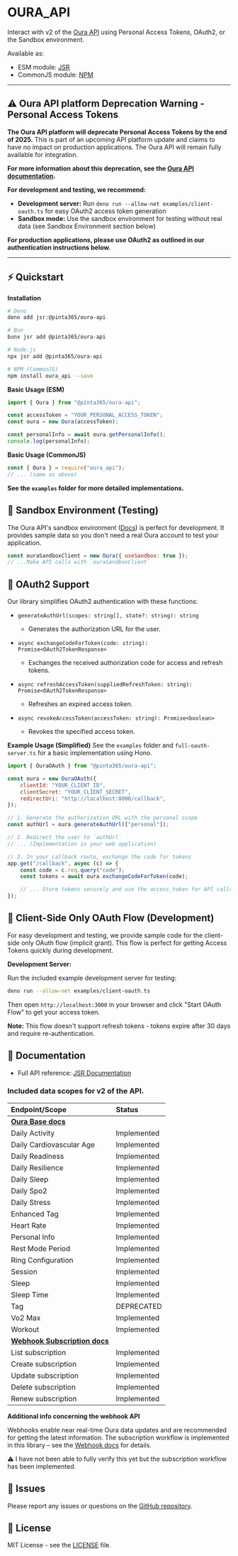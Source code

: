 # OURA_API

Interact with v2 of the [Oura API](https://cloud.ouraring.com/v2/docs) using Personal Access Tokens, OAuth2, or the
Sandbox environment.

Available as:

- ESM module: [JSR](https://jsr.io/@pinta365/oura-api)
- CommonJS module: [NPM](https://www.npmjs.com/package/oura_api)

---

## ⚠️ Oura API platform Deprecation Warning - Personal Access Tokens

**The Oura API platform will deprecate Personal Access Tokens by the end of 2025.** This is part of an upcoming API
platform update and claims to have no impact on production applications. The Oura API will remain fully available for
integration.

**For more information about this deprecation, see the [Oura API documentation](https://cloud.ouraring.com/v2/docs).**

**For development and testing, we recommend:**

- **Development server:** Run `deno run --allow-net examples/client-oauth.ts` for easy OAuth2 access token generation
- **Sandbox mode:** Use the sandbox environment for testing without real data (see Sandbox Environment section below)

**For production applications, please use OAuth2 as outlined in our authentication instructions below.**

---

## ⚡️ Quickstart

**Installation**

```bash
# Deno
deno add jsr:@pinta365/oura-api

# Bun
bunx jsr add @pinta365/oura-api

# Node.js
npx jsr add @pinta365/oura-api

# NPM (CommonJS)
npm install oura_api --save
```

**Basic Usage (ESM)**

```javascript
import { Oura } from "@pinta365/oura-api";

const accessToken = "YOUR_PERSONAL_ACCESS_TOKEN";
const oura = new Oura(accessToken);

const personalInfo = await oura.getPersonalInfo();
console.log(personalInfo);
```

**Basic Usage (CommonJS)**

```javascript
const { Oura } = require("oura_api");
// ... (same as above)
```

**See the `examples` folder for more detailed implementations.**

## 🧪 Sandbox Environment (Testing)

The Oura API's sandbox environment ([Docs](https://cloud.ouraring.com/v2/docs#tag/Sandbox-Routes)) is perfect for
development. It provides sample data so you don't need a real Oura account to test your application.

```javascript
const ouraSandboxClient = new Oura({ useSandbox: true });
// ...Make API calls with `ouraSandboxClient`
```

## 🔑 OAuth2 Support

Our library simplifies OAuth2 authentication with these functions:

- `generateAuthUrl(scopes: string[], state?: string): string`
  - Generates the authorization URL for the user.

- `async exchangeCodeForToken(code: string): Promise<OAuth2TokenResponse>`
  - Exchanges the received authorization code for access and refresh tokens.

- `async refreshAccessToken(suppliedRefreshToken: string): Promise<OAuth2TokenResponse>`
  - Refreshes an expired access token.

- `async revokeAccessToken(accessToken: string): Promise<boolean>`
  - Revokes the specified access token.

**Example Usage (Simplified)** See the `examples` folder and `full-oauth-server.ts` for a basic implementation using
Hono.

```javascript
import { OuraOAuth } from "@pinta365/oura-api";

const oura = new OuraOAuth({
    clientId: "YOUR_CLIENT_ID",
    clientSecret: "YOUR_CLIENT_SECRET",
    redirectUri: "http://localhost:8000/callback",
});

// 1. Generate the authorization URL with the personal scope
const authUrl = oura.generateAuthUrl(["personal"]);

// 2. Redirect the user to `authUrl`
// ... (Implementation in your web application)

// 3. In your callback route, exchange the code for tokens
app.get("/callback", async (c) => {
    const code = c.req.query("code");
    const tokens = await oura.exchangeCodeForToken(code);

    // ... Store tokens securely and use the access_token for API calls
});
```

## 🚀 Client-Side Only OAuth Flow (Development)

For easy development and testing, we provide sample code for the client-side only OAuth flow (implicit grant). This flow
is perfect for getting Access Tokens quickly during development.

**Development Server:**

Run the included example development server for testing:

```bash
deno run --allow-net examples/client-oauth.ts
```

Then open `http://localhost:3000` in your browser and click "Start OAuth Flow" to get your access token.

**Note:** This flow doesn't support refresh tokens - tokens expire after 30 days and require re-authentication.

## 📑 Documentation

- Full API reference: [JSR Documentation](https://jsr.io/@pinta365/oura-api/doc)

### Included data scopes for v2 of the API.

| Endpoint/Scope                                                                   | Status      |
| :------------------------------------------------------------------------------- | :---------- |
| **[Oura Base docs](https://jsr.io/@pinta365/oura-api/doc/~/Oura)**               |             |
| Daily Activity                                                                   | Implemented |
| Daily Cardiovascular Age                                                         | Implemented |
| Daily Readiness                                                                  | Implemented |
| Daily Resilience                                                                 | Implemented |
| Daily Sleep                                                                      | Implemented |
| Daily Spo2                                                                       | Implemented |
| Daily Stress                                                                     | Implemented |
| Enhanced Tag                                                                     | Implemented |
| Heart Rate                                                                       | Implemented |
| Personal Info                                                                    | Implemented |
| Rest Mode Period                                                                 | Implemented |
| Ring Configuration                                                               | Implemented |
| Session                                                                          | Implemented |
| Sleep                                                                            | Implemented |
| Sleep Time                                                                       | Implemented |
| Tag                                                                              | DEPRECATED  |
| Vo2 Max                                                                          | Implemented |
| Workout                                                                          | Implemented |
| **[Webhook Subscription docs](https://jsr.io/@pinta365/oura-api/doc/~/Webhook)** |             |
| List subscription                                                                | Implemented |
| Create subscription                                                              | Implemented |
| Update subscription                                                              | Implemented |
| Delete subscription                                                              | Implemented |
| Renew subscription                                                               | Implemented |

**Additional info concerning the webhook API**

Webhooks enable near real-time Oura data updates and are recommended for getting the latest information. The
subscription workflow is implemented in this library – see the
[Webhook docs](https://cloud.ouraring.com/v2/docs#tag/Webhook-Subscription-Routes) for details.

⚠️ I have not been able to fully verify this yet but the subscription workflow has been implemented.

## 🐞 Issues

Please report any issues or questions on the [GitHub repository](https://github.com/Pinta365/oura_api/issues).

## 📄 License

MIT License - see the [LICENSE](LICENSE) file.
